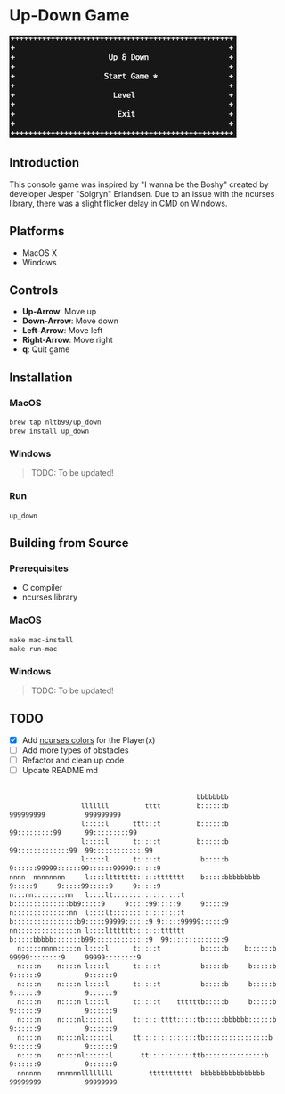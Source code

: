 # Up-Down Game

![Game Screenshot](assets/game.png)

## Introduction

This console game was inspired by "I wanna be the Boshy" created by developer Jesper "Solgryn" Erlandsen.
Due to an issue with the ncurses library, there was a slight flicker delay in CMD on Windows.

## Platforms

- MacOS X
- Windows

## Controls

- **Up-Arrow**: Move up
- **Down-Arrow**: Move down
- **Left-Arrow**: Move left
- **Right-Arrow**: Move right
- **q**: Quit game

## Installation

### MacOS

```shell
brew tap nltb99/up_down
brew install up_down
```

### Windows

> TODO: To be updated!

### Run

```shell
up_down
```

## Building from Source

### Prerequisites

- C compiler
- ncurses library

### MacOS

```shell
make mac-install
make run-mac
```

### Windows

> TODO: To be updated!

## TODO

- [x] Add [ncurses colors](https://tldp.org/HOWTO/NCURSES-Programming-HOWTO/color.html) for the Player(x)
- [ ] Add more types of obstacles
- [ ] Refactor and clean up code
- [ ] Update README.md

```console

                                               bbbbbbbb
                  lllllll         tttt         b::::::b               999999999          999999999
                  l:::::l      ttt:::t         b::::::b             99:::::::::99      99:::::::::99
                  l:::::l      t:::::t         b::::::b           99:::::::::::::99  99:::::::::::::99
                  l:::::l      t:::::t          b:::::b          9::::::99999::::::99::::::99999::::::9
nnnn  nnnnnnnn     l::::lttttttt:::::ttttttt    b:::::bbbbbbbbb  9:::::9     9:::::99:::::9     9:::::9
n:::nn::::::::nn   l::::lt:::::::::::::::::t    b::::::::::::::bb9:::::9     9:::::99:::::9     9:::::9
n::::::::::::::nn  l::::lt:::::::::::::::::t    b::::::::::::::::b9:::::99999::::::9 9:::::99999::::::9
nn:::::::::::::::n l::::ltttttt:::::::tttttt    b:::::bbbbb:::::::b99::::::::::::::9  99::::::::::::::9
  n:::::nnnn:::::n l::::l      t:::::t          b:::::b    b::::::b  99999::::::::9     99999::::::::9
  n::::n    n::::n l::::l      t:::::t          b:::::b     b:::::b       9::::::9           9::::::9
  n::::n    n::::n l::::l      t:::::t          b:::::b     b:::::b      9::::::9           9::::::9
  n::::n    n::::n l::::l      t:::::t    ttttttb:::::b     b:::::b     9::::::9           9::::::9
  n::::n    n::::nl::::::l     t::::::tttt:::::tb:::::bbbbbb::::::b    9::::::9           9::::::9
  n::::n    n::::nl::::::l     tt::::::::::::::tb::::::::::::::::b    9::::::9           9::::::9
  n::::n    n::::nl::::::l       tt:::::::::::ttb:::::::::::::::b    9::::::9           9::::::9
  nnnnnn    nnnnnnllllllll         ttttttttttt  bbbbbbbbbbbbbbbb    99999999           99999999

```
